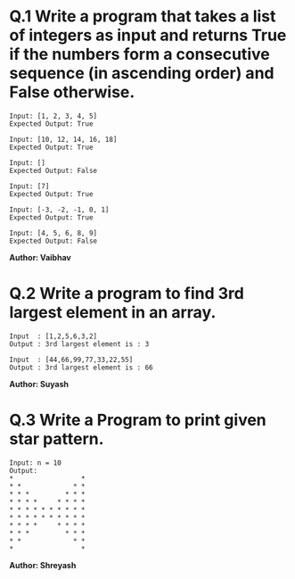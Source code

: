 # Q.1 Write a program that takes a list of integers as input and returns True if the numbers form a consecutive sequence (in ascending order) and False otherwise.
```
Input: [1, 2, 3, 4, 5]
Expected Output: True

Input: [10, 12, 14, 16, 18]
Expected Output: True

Input: []
Expected Output: False

Input: [7]
Expected Output: True

Input: [-3, -2, -1, 0, 1]
Expected Output: True

Input: [4, 5, 6, 8, 9]
Expected Output: False
```
**Author: Vaibhav**

# Q.2 Write a program to find 3rd largest element in an array.
```
Input  : [1,2,5,6,3,2]
Output : 3rd largest element is : 3

Input  : [44,66,99,77,33,22,55]
Output : 3rd largest element is : 66
```
**Author: Suyash**

# Q.3 Write a Program to print given star pattern.
```
Input: n = 10
Output:
*                 * 
* *             * * 
* * *         * * * 
* * * *     * * * * 
* * * * * * * * * * 
* * * * * * * * * * 
* * * *     * * * * 
* * *         * * * 
* *             * * 
*                 *
```
**Author: Shreyash**


